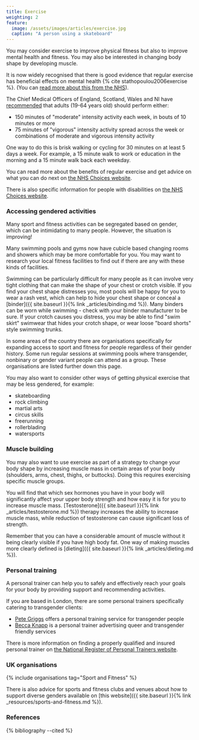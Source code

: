 ```yaml
---
title: Exercise
weighting: 2
feature:
  image: /assets/images/articles/exercise.jpg
  caption: "A person using a skateboard"
---
```


You may consider exercise to improve physical fitness but also to improve mental health and fitness. You may also be interested in changing body shape by developing muscle.

It is now widely recognised that there is good evidence that regular exercise has beneficial effects on mental health {% cite stathopoulou2006exercise %}. (You can [read more about this from the NHS](http://www.nhs.uk/Conditions/stress-anxiety-depression/Pages/mental-benefits-of-exercise.aspx)).

The Chief Medical Officers of England, Scotland, Wales and NI have [recommended](https://www.gov.uk/government/uploads/system/uploads/attachment_data/file/216370/dh_128210.pdf) that adults (19-64 years old) should perform either:

- 150 minutes of "moderate" intensity activity each week, in bouts of 10 minutes or more
- 75 minutes of "vigorous" intensity activity spread across the week or combinations of moderate and vigorous intensity activity

One way to do this is brisk walking or cycling for 30 minutes on at least 5 days a week. For example, a 15 minute walk to work or education in the morning and a 15 minute walk back each weekday.

You can read more about the benefits of regular exercise and get advice on what you can do next on [the NHS Choices website](http://www.nhs.uk/livewell/fitness/Pages/Fitnesshome.aspx).

There is also specific information for people with disabilities on [the NHS Choices website](http://www.nhs.uk/Livewell/fitness/Pages/get-active-with-a-disability-or-a-long-term-condition.aspx).

### Accessing gendered activities

Many sport and fitness activities can be  segregated based on gender, which can be intimidating to many people. However, the situation is improving!

Many swimming pools and gyms now have cubicle based changing rooms and showers which may be more comfortable for you. You may want to research your local fitness facilities to find out if there are any with these kinds of facilities.

Swimming can be particularly difficult for many people as it can involve very tight clothing that can make the shape of your chest or crotch visible. If you find your chest shape distresses you, most pools will be happy for you to wear a rash vest, which can help to hide your chest shape or conceal a [binder]({{ site.baseurl }}{% link _articles/binding.md %}). Many binders can be worn while swimming - check with your binder manufacturer to be sure. If your crotch causes you distress, you may be able to find "swim skirt" swimwear that hides your crotch shape, or wear loose "board shorts" style swimming trunks.

In some areas of the country there are organisations specifically for expanding access to sport and fitness for people regardless of their gender history. Some run regular sessions at swimming pools where transgender, nonbinary or gender variant people can attend as a group. These organisations are listed further down this page.

You may also want to consider other ways of getting physical exercise that may be less gendered, for example:

- skateboarding
- rock climbing
- martial arts
- circus skills
- freerunning
- rollerblading
- watersports

### Muscle building

You may also want to use exercise as part of a strategy to change your body shape by increasing muscle mass in certain areas of your body (shoulders, arms, chest, thighs, or buttocks). Doing this requires exercising specific muscle groups.

You will find that which sex hormones you have in your body will significantly affect your upper body strength and how easy it is for you to increase muscle mass. [Testosterone]({{ site.baseurl }}{% link _articles/testosterone.md %}) therapy increases the ability to increase muscle mass, while reduction of testosterone can cause significant loss of strength.

Remember that you can have a considerable amount of muscle without it being clearly visible if you have high body fat. One way of making muscles more clearly defined is [dieting]({{ site.baseurl }}{% link _articles/dieting.md %}).

### Personal training

A personal trainer can help you to safely and effectively reach your goals for your body by providing support and recommending activities.

If you are based in London, there are some personal trainers specifically catering to transgender clients:

- [Pete Griggs](http://www.petegriggs.com/personal-trainer-transgender/) offers a personal training service for transgender people
- [Becca Knapp](http://www.trainwithbecca.com/) is a personal trainer advertising queer and transgender friendly services

There is more information on finding a properly qualified and insured personal trainer on [the National Register of Personal Trainers website](http://www.nrpt.co.uk/find/index.htm).

### UK organisations

{% include organisations tag="Sport and Fitness" %}

There is also advice for sports and fitness clubs and venues about how to support diverse genders available on [this website]({{ site.baseurl }}{% link _resources/sports-and-fitness.md %}).

### References

{% bibliography --cited %}